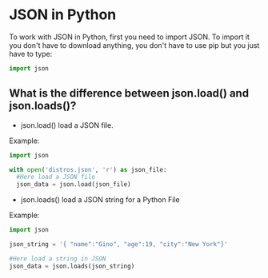 # JSON in Python

  To work with JSON in Python, first you need to import JSON. 
  To import it you don't have to download anything, you don't have to use pip but you just have to type: 
  ```python
  import json
  ```
  
  ## What is the difference between json.load() and json.loads()?
  * json.load() load a JSON file.

  Example:
  ```python
  import json
  
  with open('distros.json', 'r') as json_file:
    #Here load a JSON file
    json_data = json.load(json_file)
  ```

  * json.loads() load a JSON string for a Python File

  Example:
  ```python
  import json
  
  json_string = '{ "name":"Gino", "age":19, "city":"New York"}'
  
  #Here load a string in JSON
  json_data = json.loads(json_string)
  ```
  
